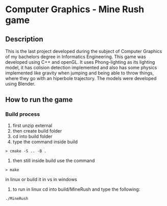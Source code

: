 # Computer Graphics - Mine Rush game

## Description

This is the last project developed during the subject of Computer Graphics of my bachelors degree in Informatics Engineering. This game was developed using C++ and openGL. It uses Phong-lighting as its lighting model, it has colision detection implemented and also has some physics implemented like gravity when jumping and being able to throw things, where they go with an hiperbole trajectory. The models were developed using Blender. 



## How to run the game 

### Build process

1.  first unzip external
1.  then create build folder
1.  cd into build folder
1.  type the command inside build
  ```
  > cmake -S .. -B .
  ```
1.  then still inside build use the command
  ```
  > make
  ```
  in linux or build it in vs in windows
1. to run in linux cd into build/MineRush and type the following:
  ```
  ./MineRush
  ```

